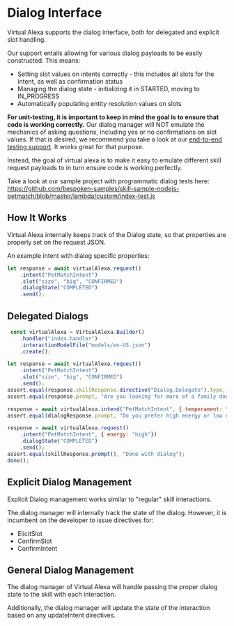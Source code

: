 # Dialog Interface
Virtual Alexa supports the dialog interface, both for delegated and explicit slot handling.

Our support entails allowing for various dialog payloads to be easily constructed. This means:
* Setting slot values on intents correctly - this includes all slots for the intent, as well as confirmation status
* Managing the dialog state - initializing it in STARTED, moving to IN_PROGRESS
* Automatically populating entity resolution values on slots

**For unit-testing, it is important to keep in mind the goal is to ensure that code is working correctly.**
Our dialog manager will NOT emulate the mechanics of asking questions, including yes or no confirmations on slot values.
If that is desired, we recommend you take a look at our [end-to-end testing support](https://bespoken.io/end-to-end/getting-started). It works great for that purpose.

Instead, the goal of virtual alexa is to make it easy to emulate different skill request payloads to in turn ensure code is working perfectly.

Take a look at our sample project with programmatic dialog tests here:  
https://github.com/bespoken-samples/skill-sample-nodejs-petmatch/blob/master/lambda/custom/index-test.js

## How It Works
Virtual Alexa internally keeps track of the Dialog state, so that properties are properly set on the request JSON.

An example intent with dialog specific properties:
```javascript
let response = await virtualAlexa.request()
    .intent("PetMatchIntent")
    .slot("size", "big", "CONFIRMED")
    .dialogState("COMPLETED")
    .send();
```

## Delegated Dialogs
```javascript
 const virtualAlexa = VirtualAlexa.Builder()
    .handler("index.handler")
    .interactionModelFile("models/en-US.json")
    .create();

let response = await virtualAlexa.request()
    .intent("PetMatchIntent")
    .slot("size", "big", "CONFIRMED")
    .send();
assert.equal(response.skillResponse.directive("Dialog.Delegate").type, "Dialog.Delegate");
assert.equal(response.prompt, "Are you looking for more of a family dog or a guard dog?");

response = await virtualAlexa.intend("PetMatchIntent", { temperament: "watch"});
assert.equal(dialogResponse.prompt, "Do you prefer high energy or low energy dogs?");

response = await virtualAlexa.request()
    .intent("PetMatchIntent", { energy: "high"})
    .dialogState("COMPLETED")
    .send();
assert.equal(skillResponse.prompt(), "Done with dialog");
done();
```

## Explicit Dialog Management
Explicit Dialog management works similar to "regular" skill interactions.

The dialog manager will internally track the state of the dialog. However, it is incumbent on the developer to issue directives for:  
* ElicitSlot
* ConfirmSlot
* ConfirmIntent

## General Dialog Management
The dialog manager of Virtual Alexa will handle passing the proper dialog state to the skill with each interaction.

Additionally, the dialog manager will update the state of the interaction based on any updateIntent directives.
